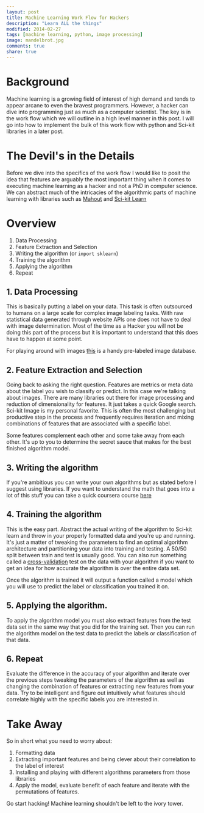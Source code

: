 ```yaml
---
layout: post
title: Machine Learning Work Flow for Hackers
description: "Learn ALL the things"
modified: 2014-02-27
tags: [machine learning, python, image processing]
image: mandelbrot.jpg
comments: true
share: true
---
```


# Background

Machine learning is a growing field of interest of high demand and tends to appear arcane to even the bravest programmers. However, a hacker can dive into programming just as much as a computer scientist. The key is in the work flow which we will outline in a high level manner in this post. I will go into how to implement the bulk of this work flow with python and Sci-kit libraries in a later post.

# The Devil's in the Details

Before we dive into the specifics of the work flow I would like to posit the idea that features are arguably the most important thing when it comes to executing machine learning as a hacker and not a PhD in computer science. We can abstract much of the intricacies of the algorithmic parts of machine learning with libraries such as [Mahout](https://mahout.apache.org/) and [Sci-kit Learn](http://scikit-learn.org/)

# Overview

1. Data Processing
2. Feature Extraction and Selection
3. Writing the algorithm (or `import sklearn`)
4. Training the algorithm
5. Applying the algorithm
6. Repeat

## 1. Data Processing

This is basically putting a label on your data. This task is often outsourced to humans on a large scale for complex image labeling tasks. With raw statistical data generated through website APIs one does not have to deal with image determination. Most of the time as a Hacker you will not be doing this part of the process but it is important to understand that this does have to happen at some point.

For playing around with images [this](http://www.image-net.org/) is a handy pre-labeled image database.

## 2. Feature Extraction and Selection

Going back to asking the right question. Features are metrics or meta data about the label you wish to classify or predict. In this case we're talking about images. There are many libraries out there for image processing and reduction of dimensionality for features. It just takes a quick Google search. Sci-kit Image is my personal favorite. This is often the most challenging but productive step in the process and frequently requires iteration and mixing combinations of features that are associated with a specific label.

Some features complement each other and some take away from each other. It's up to you to determine the secret sauce that makes for the best finished algorithm model.

## 3. Writing the algorithm

If you're ambitious you can write your own algorithms but as stated before I suggest using libraries. If you want to understand the math that goes into a lot of this stuff you can take a quick coursera course [here](https://class.coursera.org/ml-003/lecture/preview)

## 4. Training the algorithm

This is the easy part. Abstract the actual writing of the algorithm to Sci-kit learn and throw in your properly formatted data and you're up and running. It's just a matter of tweaking the parameters to find an optimal algorithm architecture and partitioning your data into training and testing. A 50/50 split between train and test is usually good. You can also run something called a [cross-validation](http://en.wikipedia.org/wiki/Cross-validation_(statistics)) test on the data with your algorithm if you want to get an idea for how accurate the algorithm is over the entire data set.

Once the algorithm is trained it will output a function called a model which you will use to predict the label or classification you trained it on.

## 5. Applying the algorithm.

To apply the algorithm model you must also extract features from the test data set in the same way that you did for the training set. Then you can run the algorithm model on the test data to predict the labels or classification of that data.

## 6. Repeat

Evaluate the difference in the accuracy of your algorithm and iterate over the previous steps tweaking the parameters of the algorithm as well as changing the combination of features or extracting new features from your data. Try to be intelligent and figure out intuitively what features should correlate highly with the specific labels you are interested in.

# Take Away

So in short what you need to worry about:

1. Formatting data
2. Extracting important features and being clever about their correlation to the label of interest
3. Installing and playing with different algorithms parameters from those libraries
4. Apply the model, evaluate benefit of each feature and iterate with the permutations of features.

Go start hacking! Machine learning shouldn't be left to the ivory tower.
